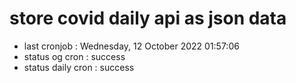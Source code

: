 # store covid daily api as json data

- last cronjob : Wednesday, 12 October 2022 01:57:06
- status og cron : success
- status daily cron : success
      
      